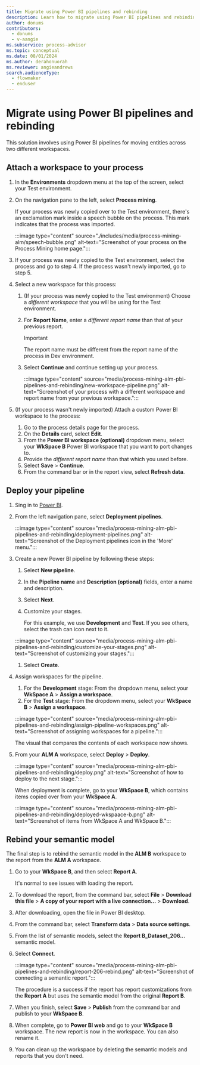 ```yaml
---
title: Migrate using Power BI pipelines and rebinding
description: Learn how to migrate using Power BI pipelines and rebinding.
author: donums
contributors:
  - donums
  - v-aangie  
ms.subservice: process-advisor
ms.topic: conceptual
ms.date: 08/01/2024
ms.author: derahonuorah
ms.reviewer: angieandrews
search.audienceType: 
  - flowmaker
  - enduser
---
```


# Migrate using Power BI pipelines and rebinding

This solution involves using Power BI pipelines for moving entities across two different workspaces.

## Attach a workspace to your process

1. In the **Environments** dropdown menu at the top of the screen, select your Test environment.
1. On the navigation pane to the left, select **Process mining**.

    If your process was newly copied over to the Test environment, there's an exclamation mark inside a speech bubble on the process. This mark indicates that the process was imported.

    :::image type="content" source="./includes/media/process-mining-alm/speech-bubble.png" alt-text="Screenshot of your process on the Process Mining home page.":::

1. If your process was newly copied to the Test environment, select the process and go to step 4. If the process wasn't newly imported, go to step 5.
1. Select a new workspace for this process:
    1. (If your process was newly copied to the Test environment) Choose a *different workspace* that you will be using for the Test environment.
    1. For **Report Name**, enter a *different report name* than that of your previous report.
  
        > [!IMPORTANT]
        > The report name must be different from the report name of the process in Dev environment.

    1. Select **Continue** and continue setting up your process.

        :::image type="content" source="media/process-mining-alm-pbi-pipelines-and-rebinding/new-workspace-pipeline.png" alt-text="Screenshot of your process with a different workspace and report name from your previous workspace.":::

1. (If your process wasn't newly imported) Attach a custom Power BI workspace to the process:
    1. Go to the process details page for the process.
    1. On the **Details** card, select **Edit**.
    1. From the **Power BI workspace (optional)** dropdown menu, select your **WkSpace B** Power BI workspace that you want to port changes to.
    1. Provide the *different report name* than that which you used before.
    1. Select **Save** > **Continue**.
    1. From the command bar or in the report view, select **Refresh data**.

## Deploy your pipeline

1. Sing in to [Power BI](https://msit.powerbi.com/home).
1. From the left navigation pane, select **Deployment pipelines**.

    :::image type="content" source="media/process-mining-alm-pbi-pipelines-and-rebinding/deployment-pipelines.png" alt-text="Screenshot of the Deployment pipelines icon in the 'More' menu.":::

1. Create a new Power BI pipeline by following these steps:
    1. Select **New pipeline**.
    1. In the **Pipeline name** and **Description (optional)** fields, enter a name and description.
    1. Select **Next**.
    1. Customize your stages.

        For this example, we use **Development** and **Test**. If you see others, select the trash can icon next to it.

    :::image type="content" source="media/process-mining-alm-pbi-pipelines-and-rebinding/customize-your-stages.png" alt-text="Screenshot of customizing your stages.":::

    1. Select **Create**.

1. Assign workspaces for the pipeline.
    1. For the **Development** stage: From the dropdown menu, select your **WkSpace A** > **Assign a workspace**.
    1. For the **Test** stage: From the dropdown menu, select your **WkSpace B** > **Assign a workspace**.

    :::image type="content" source="media/process-mining-alm-pbi-pipelines-and-rebinding/assign-pipeline-workspaces.png" alt-text="Screenshot of assigning workspaces for a pipeline.":::

    <!---get updated screenshot.-->

    The visual that compares the contents of each workspace now shows.

1. From your **ALM A** workspace, select **Deploy** > **Deploy**.

    :::image type="content" source="media/process-mining-alm-pbi-pipelines-and-rebinding/deploy.png" alt-text="Screenshot of how to deploy to the next stage.":::

    When deployment is complete, go to your **WkSpace B**, which contains items copied over from your **WkSpace A**.

    :::image type="content" source="media/process-mining-alm-pbi-pipelines-and-rebinding/deployed-wkspaace-b.png" alt-text="Screenshot of items from WkSpace A and WkSpace B.":::

## Rebind your semantic model

The final step is to rebind the semantic model in the **ALM B** workspace to the report from the **ALM A** workspace.

1. Go to your **WkSpace B**, and then select **Report A**.

    It's normal to see issues with loading the report.

1. To download the report, from the command bar, select **File** > **Download this file** > **A copy of your report with a live connection…** > **Download**.
1. After downloading, open the file in Power BI desktop.
1. From the command bar, select **Transform data** > **Data source settings**.
1. From the list of semantic models, select the **Report B_Dataset_206…** semantic model.
1. Select **Connect**.

    :::image type="content" source="media/process-mining-alm-pbi-pipelines-and-rebinding/report-206-rebind.png" alt-text="Screenshot of connecting a semantic report.":::

    The procedure is a success if the report has report customizations from the **Report A** but uses the semantic model from the original **Report B**.

1. When you finish, select **Save** > **Publish** from the command bar and publish to your **WkSpace B**.
1. When complete, go to **Power BI web** and go to your **WkSpace B** workspace. The new report is now in the workspace. You can also rename it.
1. You can clean up the workspace by deleting the semantic models and reports that you don't need.

